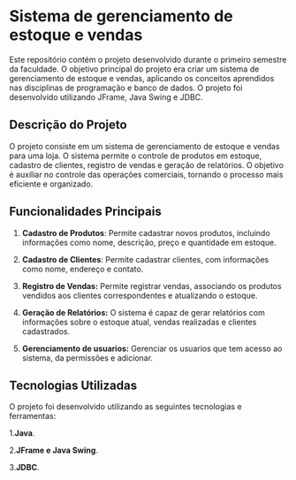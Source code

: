 # Sistema de gerenciamento de estoque e vendas
Este repositório contém o projeto desenvolvido durante o primeiro semestre da faculdade. O objetivo principal do projeto era criar um sistema de gerenciamento de estoque e vendas, 
aplicando os conceitos aprendidos nas disciplinas de programação e banco de dados. O projeto foi desenvolvido utilizando JFrame, Java Swing e JDBC.

## Descrição do Projeto
O projeto consiste em um sistema de gerenciamento de estoque e vendas para uma loja. O sistema permite o controle de produtos em estoque, cadastro de clientes, 
registro de vendas e geração de relatórios. O objetivo é auxiliar no controle das operações comerciais, tornando o processo mais eficiente e organizado.

## Funcionalidades Principais

1. **Cadastro de Produtos**: Permite cadastrar novos produtos, incluindo informações como nome, descrição, preço e quantidade em estoque.

2. **Cadastro de Clientes**: Permite cadastrar clientes, com informações como nome, endereço e contato.

3. **Registro de Vendas:** Permite registrar vendas, associando os produtos vendidos aos clientes correspondentes e atualizando o estoque.

4. **Geração de Relatórios:** O sistema é capaz de gerar relatórios com informações sobre o estoque atual, vendas realizadas e clientes cadastrados.

5. **Gerenciamento de usuarios:** Gerenciar os usuarios que tem acesso ao sistema, da permissões e adicionar.

## Tecnologias Utilizadas

O projeto foi desenvolvido utilizando as seguintes tecnologias e ferramentas:

1.**Java**.

2.**JFrame e Java Swing**.

3.**JDBC**.
